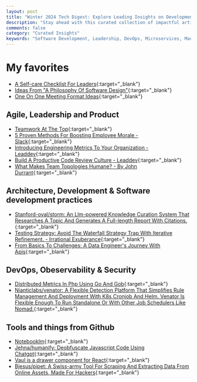 ```yaml
---
layout: post
title: "Winter 2024 Tech Digest: Explore Leading Insights on Development, Leadership, and Ops"
description: "Stay ahead with this curated collection of impactful articles and resources on software development, insightful leadership practices, and cutting-edge operational strategies. Explore these handpicked reads to optimize your tech skills and knowledge."
comments: false
category: "Curated Insights"
keywords: "Software Development, Leadership, DevOps, Microservices, Machine Learning, Architecture, Kubernetes, Prometheus, Alerting, Security, Agile, Engineering Culture, Team Management, Communication, Design Thinking" 
---
```


<!-- markdownlint-disable MD033 MD020 MD025-->
# My favorites<a name="favorites"></a>

- [A Self-care Checklist For Leaders](https://hbr.org/2024/09/a-self-care-checklist-for-leaders?ref=techmanagerweekly.com){:target="_blank"}
- [Ideas From "A Philosophy Of Software Design"](https://www.16elt.com/2024/09/25/first-book-of-byte-sized-tech/?_bhlid=ee6cc1d3ad92f4c150bedfba09fe5f7b396bcbab){:target="_blank"}
- [One On One Meeting Format Ideas](https://marcgg.com/blog/2021/03/27/one-on-one-format/?_bhlid=93076c018df5bf85ef2f505421ad68410c4279cc){:target="_blank"}

## Agile, Leadership and Product<a name="agile"></a> 

- [Teamwork At The Top](https://hbr.org/2024/09/teamwork-at-the-top){:target="_blank"}
- [5 Proven Methods For Boosting Employee Morale - Slack](https://slack.com/intl/en-gb/blog/collaboration/methods-boosting-employee-morale?ref=techmanagerweekly.com){:target="_blank"}
- [Introducing Engineering Metrics To Your Organization - Leaddev](https://leaddev.com/process/introducing-engineering-metrics-your-organization){:target="_blank"}
- [Build A Productive Code Review Culture - Leaddev](https://leaddev.com/process/build-productive-code-review-culture){:target="_blank"}
- [What Makes Team Topologies Humane? - By John Durrant](https://humancentricengineering.substack.com/p/what-makes-team-topologies-humane?r=2cl93o&triedRedirect=true){:target="_blank"}

## Architecture, Development & Software development practices <a name="development"></a>

- [Stanford-oval/storm: An Llm-powered Knowledge Curation System That Researches A Topic And Generates A Full-length Report With Citations.](https://github.com/stanford-oval/storm){:target="_blank"}
- [Testing Strategy: Avoid The Waterfall Strategy Trap With Iterative Refinement. - Irrational Exuberance](https://lethain.com/testing-strategy-iterative-refinement/?_bhlid=0db700f45e734b172ef39002c17e93274ef33bdb){:target="_blank"}
- [From Basics To Challenges: A Data Engineer's Journey With Apis](https://seattledataguy.substack.com/p/from-basics-to-challenges-a-data?publication_id=21105&post_id=149503032&isFreemail=true&r=1kb8np&triedRedirect=true){:target="_blank"}

## DevOps, Obeservability & Security<a name="devops"></a>

- [Distributed Metrics In Php Using Go And Gob](https://tqdev.com/2024-distributed-metrics-in-php-using-go-and-gob){:target="_blank"}
- [Nianticlabs/venator: A Flexible Detection Platform That Simplifies Rule Management And Deployment With K8s Cronjob And Helm. Venator Is Flexible Enough To Run Standalone Or With Other Job Schedulers Like Nomad.](https://github.com/nianticlabs/venator){:target="_blank"}

## Tools and things from Github <a name="tools"></a>

- [Notebooklm](https://notebooklm.google.com/){:target="_blank"}
- [Jehna/humanify: Deobfuscate Javascript Code Using Chatgpt](https://github.com/jehna/humanify){:target="_blank"}
- [Vaul is a drawer component for React](https://vaul.emilkowal.ski/inputs){:target="_blank"}
- [Bjesus/pipet: A Swiss-army Tool For Scraping And Extracting Data From Online Assets, Made For Hackers](https://github.com/bjesus/pipet){:target="_blank"}
